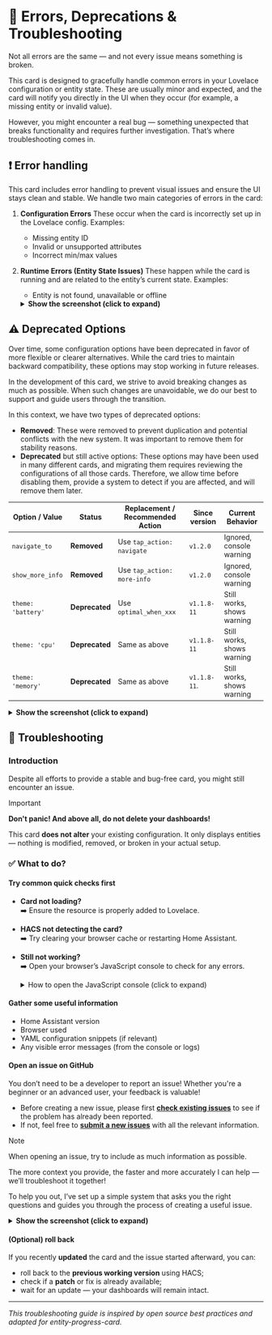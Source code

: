 # 🚨 Errors, Deprecations & Troubleshooting

Not all errors are the same — and not every issue means something is broken.

This card is designed to gracefully handle common errors in your Lovelace configuration or entity state. These are usually minor and expected, and the card will notify you directly in the UI when they occur (for example, a missing entity or invalid value).

However, you might encounter a real bug — something unexpected that breaks functionality and requires further investigation. That’s where troubleshooting comes in.

## ❗ Error handling

This card includes error handling to prevent visual issues and ensure the UI
stays clean and stable. We handle two main categories of errors in the card:

1. **Configuration Errors**
    These occur when the card is incorrectly set up in the Lovelace config.
    Examples:

    - Missing entity ID
    - Invalid or unsupported attributes
    - Incorrect min/max values

2. **Runtime Errors (Entity State Issues)**
    These happen while the card is running and are related to the entity’s
    current state. Examples:
    - Entity is not found, unavailable or offline
    <details>
    <summary><strong>Show the screenshot (click to expand)</strong></summary>

    <img src="https://raw.githubusercontent.com/francois-le-ko4la/lovelace-entity-progress-card/main/docs/images/errors.png" alt="error" width="500px"/>

    </details>

## ⚠️ Deprecated Options

Over time, some configuration options have been deprecated in favor of more flexible or clearer alternatives.
While the card tries to maintain backward compatibility, these options may stop working in future releases.

In the development of this card, we strive to avoid breaking changes as much as possible. When such changes are unavoidable, we do our best to support
and guide users through the transition.

In this context, we have two types of deprecated options:

- **Removed**: These were removed to prevent duplication and potential conflicts with the new system.
  It was important to remove them for stability reasons.
- **Deprecated** but still active options: These options may have been used in many different cards, and migrating them requires reviewing the configurations
  of all those cards. Therefore, we allow time before disabling them, provide a system to detect if you are affected, and will remove them later.

| Option / Value     | Status         | Replacement / Recommended Action | Since version | Current Behavior           |
| ------------------ | -------------- | -------------------------------- | ------------- | -------------------------- |
| `navigate_to`      | **Removed**    | Use `tap_action: navigate`       | `v1.2.0`      | Ignored, console warning   |
| `show_more_info`   | **Removed**    | Use `tap_action: more-info`      | `v1.2.0`      | Ignored, console warning   |
| `theme: 'battery'` | **Deprecated** | Use `optimal_when_xxx`           | `v1.1.8-11`   | Still works, shows warning |
| `theme: 'cpu'`     | **Deprecated** | Same as above                    | `v1.1.8-11`   | Still works, shows warning |
| `theme: 'memory'`  | **Deprecated** | Same as above                    | `v1.1.8-11`.  | Still works, shows warning |

<details>
<summary><strong>Show the screenshot (click to expand)</strong></summary>

![Deprecated warnings](https://raw.githubusercontent.com/francois-le-ko4la/lovelace-entity-progress-card/main/docs/images/deprecated.png)

</details>

## 🐞 Troubleshooting

### Introduction

Despite all efforts to provide a stable and bug-free card, you might still encounter an issue.  

> [!IMPORTANT]
> **Don't panic! And above all, do not delete your dashboards!**  
>
> This card **does not alter** your existing configuration. It only displays entities — nothing is modified,
> removed, or broken in your actual setup.

### ✅ What to do?

#### Try common quick checks first

- **Card not loading?**  
 ➡️ Ensure the resource is properly added to Lovelace.
- **HACS not detecting the card?**  
 ➡️ Try clearing your browser cache or restarting Home Assistant.
- **Still not working?**  
 ➡️ Open your browser’s JavaScript console to check for any errors.  
  <details>
  <summary> How to open the JavaScript console (click to expand)</summary>

  #### 🦊 Firefox

  - **Method 1: Keyboard Shortcut**
    - Press **`F12`** or **`Ctrl`** + **`Shift`** + **`K`** (Mac: **`⌘`** + **`⌥`** + **`K`**)
  - **Method 2: Menu Navigation**
    - Click the **`≡`** menu button (top-right)
    - Go to **Web Developer** → **Web Console**

  #### 🌐 Chrome / Chromium

  - **Method 1: Keyboard Shortcut**
    - Press **`F12`** or **`Ctrl`** + **`Shift`** + **`J`** (Mac: **`⌘`** + **`⌥`** + **`J`**)
  - **Method 2: Menu Navigation**
    - Click the **`⋮`** three-dot menu (top-right)
    - Go to **More tools** ➡️ **Developer tools**
    - Select the **Console** tab

  #### 🧭 Safari

  - **Method 1: Keyboard Shortcut**  
    - Press Mac: **`⌘`** + **`⌥`** + **`C`**  
  - **Method 2: Menu Navigation**  
    Enable the Develop menu first (if not already enabled):  
    - Go to **Safari** ➡️ **Preferences** ➡️ **Advanced**  
    - Check **Show Develop menu in menu bar**  
    - Click **Develop** ➡️ **Show JavaScript Console**

  #### 🐘 Opera

  - **Method 1: Keyboard Shortcut**  
    Press **`Ctrl`** + **`Shift`** + **`I`** (Mac: **`⌘`** + **`⌥`** + **`I`**)  
  - **Method 2: Menu Navigation**  
    Click the O menu button (top-left)  
    Go to **Developer** ➡️ **Developer tools**  
    Select the **Console** tab

  #### 🧱 Edge

  - **Method 1: Keyboard Shortcut**  
    Press **`F12`** or **`Ctrl`** + **`Shift`** + **`I`** (Mac: **`⌘`** + **`⌥`** + **`I`**)  
  - **Method 2: Menu Navigation**  
    Click the **`⋯`** three-dot menu (top-right)  
    Go to **More tools** ➡️ **Developer tools**  
    Select the **Console** tab
  </details>

#### Gather some useful information

- Home Assistant version
- Browser used
- YAML configuration snippets (if relevant)
- Any visible error messages (from the console or logs)

#### Open an issue on GitHub

You don’t need to be a developer to report an issue!
Whether you're a beginner or an advanced user, your feedback is valuable!

- Before creating a new issue, please first **[check existing issues](https://github.com/francois-le-ko4la/lovelace-entity-progress-card/issues)**
  to see if the problem has already been reported.  
- If not, feel free to **[submit a new issues](https://github.com/francois-le-ko4la/lovelace-entity-progress-card/issues)** with all the relevant information.
  
> [!NOTE]
> When opening an issue, try to include as much information as possible.
>
> The more context you provide, the faster and more accurately I can help — we’ll troubleshoot it together!
>
> To help you out, I’ve set up a simple system that asks you the right questions and guides you through the process
> of creating a useful issue.
  
  <details>
  <summary><strong>Show the screenshot (click to expand)</strong></summary>

  <img src="https://raw.githubusercontent.com/francois-le-ko4la/lovelace-entity-progress-card/main/docs/images/create_issue.png" alt="create issue" width="500px"/>

  </details>

#### (Optional) roll back

If you recently **updated** the card and the issue started afterward, you can:

- roll back to the **previous working version** using HACS;
- check if a **patch** or fix is already available;
- wait for an update — your dashboards will remain intact.

---

_This troubleshooting guide is inspired by open source best practices and adapted for entity-progress-card._
